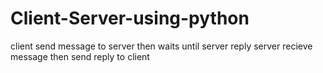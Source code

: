 # Client-Server-using-python
client send message to server then waits until server reply
server recieve message then send reply to client
